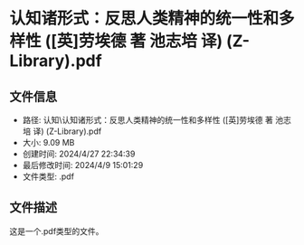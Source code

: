 ﻿# 认知诸形式：反思人类精神的统一性和多样性 ([英]劳埃德 著 池志培 译) (Z-Library).pdf

## 文件信息
- 路径: 认知\认知诸形式：反思人类精神的统一性和多样性 ([英]劳埃德 著 池志培 译) (Z-Library).pdf
- 大小: 9.09 MB
- 创建时间: 2024/4/27 22:34:39
- 最后修改时间: 2024/4/9 15:01:29
- 文件类型: .pdf

## 文件描述
这是一个.pdf类型的文件。


